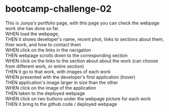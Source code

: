# bootcamp-challenge-02
This is Junya's portfolio page, with this page you can check the webpage work she has done so far. <br/>
WHEN load the webpage, <br/>
THEN it shows developer's name, recent phot, links to sections about them, thier work, and how to contact them <br/>
WHEN click on the links in the necigation <br/>
THEN webpage scrolls down to the corresponding section <br/>
WHEN click on the links to the section about about the work (can choose from different work, or entire section) <br/>
THEN it go to that work, with images of each work <br/>
WHEN presented with the developer's first application (hover) <br/>
THEN application's image larger in size than the other <br/>
WHEN click on the image of the application <br/>
THEN taken to the deployed webpage <br/>
WHEN click on two buttons under the webpage picture for each work <br/>
THEN it bring to the github code / deployed webpage <br/>

